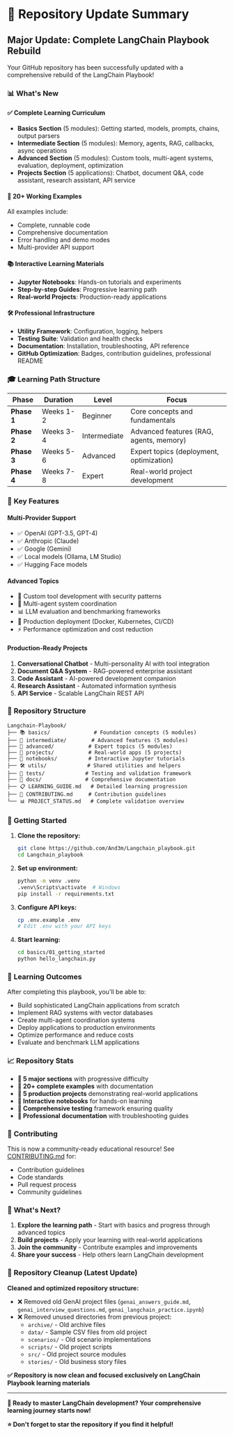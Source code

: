 # 🚀 Repository Update Summary

## Major Update: Complete LangChain Playbook Rebuild

Your GitHub repository has been successfully updated with a comprehensive rebuild of the LangChain Playbook! 

### 📊 What's New

#### ✅ **Complete Learning Curriculum**
- **Basics Section** (5 modules): Getting started, models, prompts, chains, output parsers
- **Intermediate Section** (5 modules): Memory, agents, RAG, callbacks, async operations  
- **Advanced Section** (5 modules): Custom tools, multi-agent systems, evaluation, deployment, optimization
- **Projects Section** (5 applications): Chatbot, document Q&A, code assistant, research assistant, API service

#### 🎯 **20+ Working Examples**
All examples include:
- Complete, runnable code
- Comprehensive documentation
- Error handling and demo modes
- Multi-provider API support

#### 📚 **Interactive Learning Materials**
- **Jupyter Notebooks**: Hands-on tutorials and experiments
- **Step-by-step Guides**: Progressive learning path
- **Real-world Projects**: Production-ready applications

#### 🛠️ **Professional Infrastructure**
- **Utility Framework**: Configuration, logging, helpers
- **Testing Suite**: Validation and health checks
- **Documentation**: Installation, troubleshooting, API reference
- **GitHub Optimization**: Badges, contribution guidelines, professional README

### 🎓 **Learning Path Structure**

| Phase | Duration | Level | Focus |
|-------|----------|-------|-------|
| **Phase 1** | Weeks 1-2 | Beginner | Core concepts and fundamentals |
| **Phase 2** | Weeks 3-4 | Intermediate | Advanced features (RAG, agents, memory) |
| **Phase 3** | Weeks 5-6 | Advanced | Expert topics (deployment, optimization) |
| **Phase 4** | Weeks 7-8 | Expert | Real-world project development |

### 🌟 **Key Features**

#### **Multi-Provider Support**
- ✅ OpenAI (GPT-3.5, GPT-4)
- ✅ Anthropic (Claude) 
- ✅ Google (Gemini)
- ✅ Local models (Ollama, LM Studio)
- ✅ Hugging Face models

#### **Advanced Topics**
- 🔧 Custom tool development with security patterns
- 🤖 Multi-agent system coordination
- 📊 LLM evaluation and benchmarking frameworks
- 🚀 Production deployment (Docker, Kubernetes, CI/CD)
- ⚡ Performance optimization and cost reduction

#### **Production-Ready Projects**
1. **Conversational Chatbot** - Multi-personality AI with tool integration
2. **Document Q&A System** - RAG-powered enterprise assistant
3. **Code Assistant** - AI-powered development companion
4. **Research Assistant** - Automated information synthesis
5. **API Service** - Scalable LangChain REST API

### 📁 **Repository Structure**

```
Langchain-Playbook/
├── 📚 basics/              # Foundation concepts (5 modules)
├── 🔧 intermediate/        # Advanced features (5 modules)  
├── 🚀 advanced/           # Expert topics (5 modules)
├── 🎯 projects/           # Real-world apps (5 projects)
├── 📓 notebooks/          # Interactive Jupyter tutorials
├── 🛠️ utils/             # Shared utilities and helpers
├── 🧪 tests/             # Testing and validation framework
├── 📖 docs/              # Comprehensive documentation
├── 📋 LEARNING_GUIDE.md   # Detailed learning progression
├── 🤝 CONTRIBUTING.md     # Contribution guidelines
└── 📊 PROJECT_STATUS.md   # Complete validation overview
```

### 🚀 **Getting Started**

1. **Clone the repository:**
   ```bash
   git clone https://github.com/And3m/Langchain_playbook.git
   cd Langchain_playbook
   ```

2. **Set up environment:**
   ```bash
   python -m venv .venv
   .venv\Scripts\activate  # Windows
   pip install -r requirements.txt
   ```

3. **Configure API keys:**
   ```bash
   cp .env.example .env
   # Edit .env with your API keys
   ```

4. **Start learning:**
   ```bash
   cd basics/01_getting_started
   python hello_langchain.py
   ```

### 🎯 **Learning Outcomes**

After completing this playbook, you'll be able to:
- Build sophisticated LangChain applications from scratch
- Implement RAG systems with vector databases
- Create multi-agent coordination systems
- Deploy applications to production environments
- Optimize performance and reduce costs
- Evaluate and benchmark LLM applications

### 📈 **Repository Stats**

- **📁 5 major sections** with progressive difficulty
- **🔢 20+ complete examples** with documentation
- **🎯 5 production projects** demonstrating real-world applications
- **📓 Interactive notebooks** for hands-on learning
- **🧪 Comprehensive testing** framework ensuring quality
- **📖 Professional documentation** with troubleshooting guides

### 🤝 **Contributing**

This is now a community-ready educational resource! See [CONTRIBUTING.md](CONTRIBUTING.md) for:
- Contribution guidelines
- Code standards
- Pull request process
- Community guidelines

### 🎉 **What's Next?**

1. **Explore the learning path** - Start with basics and progress through advanced topics
2. **Build projects** - Apply your learning with real-world applications  
3. **Join the community** - Contribute examples and improvements
4. **Share your success** - Help others learn LangChain development

### 🧹 **Repository Cleanup (Latest Update)**

**Cleaned and optimized repository structure:**
- ❌ Removed old GenAI project files (`genai_answers_guide.md`, `genai_interview_questions.md`, `genai_langchain_practice.ipynb`)
- ❌ Removed unused directories from previous project:
  - `archive/` - Old archive files
  - `data/` - Sample CSV files from old project
  - `scenarios/` - Old scenario implementations
  - `scripts/` - Old project scripts
  - `src/` - Old project source modules
  - `stories/` - Old business story files

**✅ Repository is now clean and focused exclusively on LangChain Playbook learning materials**

---

**🚀 Ready to master LangChain development? Your comprehensive learning journey starts now!**

**⭐ Don't forget to star the repository if you find it helpful!**